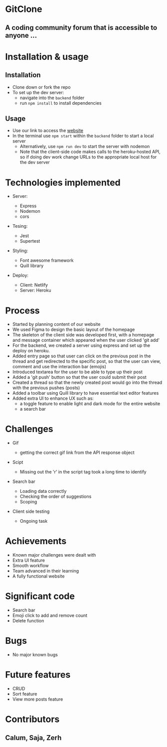 # GitClone

## A coding community forum that is accessible to anyone ...

#
# Installation & usage

## Installation
- Clone down or fork the repo
- To set up the dev server:
  - navigate into the `backend` folder
  - run `npm install` to install dependencies

## Usage
- Use our link to access the [website](https://git-clone-blog.netlify.app/)
- In the terminal use `npm start` within the `backend` folder to start a local server
  - Alternatively, use `npm run dev` to start the server with nodemon
  - Note that the client-side code makes calls to the heroku-hosted API, so if doing dev work change URLs to the appropriate local host for the dev server

# Technologies implemented

- Server:
  - Express
  - Nodemon
  - cors

- Tesing:
  - Jest
  - Supertest

- Styling:
  - Font awesome framework
  - Quill library

- Deploy:
  - Client: Netlify
  - Server: Heroku

# Process

- Started by planning content of our website
- We used Figma to design the basic layout of the homepage
- The skeleton of the client side was developed first, with a homepage and message container which appeared when the user clicked 'git add'
- For the backend, we created a server using express and set up the deploy on heroku.
- Added entry page so that user can click on the previous post in the thread and get redirected to the specific post, so that the user can view, comment and use the interaction bar (emojis)
- Introduced textarea for the user to be able to type up their post
- Added a 'git push' button so that the user could submit their post
- Created a thread so that the newly created post would go into the thread with the previous pushes (posts) 
- Added a toolbar using Quill library to have essential text editor features
- Added extra UI to enhance UX such as:
  - a toggle feature to enable light and dark mode for the entire website
  - a search bar

# Challenges
- Gif
  - getting the correct gif link from the API response object
  
- Scipt
  - Missing out the 'r' in the script tag took a long time to identify
- Search bar
  - Loading data correctly
  - Checking the order of suggestions
  - Scoping
- Client side testing
  - Ongoing task

# Achievements
- Known major challenges were dealt with
- Extra UI feature 
- Smooth workflow
- Team advanced in their learning
- A fully functional website


# Significant code
- Search bar
- Emoji click to add and remove count
- Delete function

# Bugs
- No major known bugs

# Future features
- CRUD
- Sort feature
- View more posts feature

# Contributors
## Calum, Saja, Zerh
